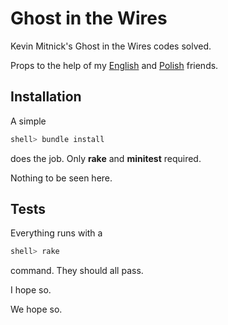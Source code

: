 # Ghost in the Wires

Kevin Mitnick's Ghost in the Wires codes solved.

Props to the help of my [English] and [Polish] friends.

## Installation

A simple

```sh
shell> bundle install
```
does the job. Only **rake** and **minitest** required.

Nothing to be seen here.

## Tests

Everything runs with a
```sh
shell> rake
```
command. They should all pass.

I hope so.

We hope so.


[English]:http://fabiensanglard.net/Ghost_in_the_Wires/index.php
[Polish]:http://www.the-world.pl/790,wierzysz-w-duchy
